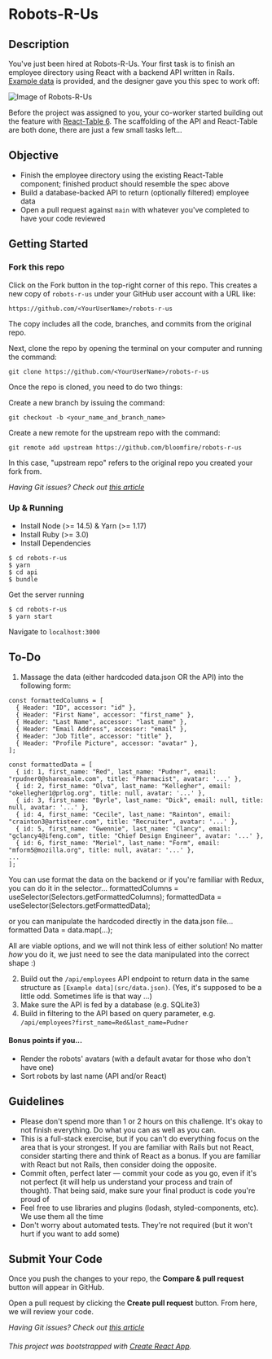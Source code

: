 # Robots-R-Us

## Description

You've just been hired at Robots-R-Us. Your first task is to finish an employee directory using React with a backend API written in Rails. [Example data](src/data.json) is provided, and the designer gave you this spec to work off:

![Image of Robots-R-Us](https://i.imgur.com/rIN6Ehp.png)

Before the project was assigned to you, your co-worker started building out the feature with [React-Table 6](https://www.npmjs.com/package/react-table-6). The scaffolding of the API and React-Table are both done, there are just a few small tasks left...

## Objective

* Finish the employee directory using the existing React-Table component; finished product should resemble the spec above
* Build a database-backed API to return (optionally filtered) employee data
* Open a pull request against `main` with whatever you've completed to have your code reviewed

## Getting Started

### Fork this repo

Click on the Fork button in the top-right corner of this repo. This creates a new copy of `robots-r-us` under your GitHub user account with a URL like:
```
https://github.com/<YourUserName>/robots-r-us
```
The copy includes all the code, branches, and commits from the original repo.

Next, clone the repo by opening the terminal on your computer and running the command:

```
git clone https://github.com/<YourUserName>/robots-r-us
```
Once the repo is cloned, you need to do two things:

Create a new branch by issuing the command:
```
git checkout -b <your_name_and_branch_name>
```

Create a new remote for the upstream repo with the command:
```
git remote add upstream https://github.com/bloomfire/robots-r-us
```
In this case, "upstream repo" refers to the original repo you created your fork from.

_Having Git issues? Check out [this article](https://opensource.com/article/19/7/create-pull-request-github)_

### Up & Running

* Install Node (>= 14.5) & Yarn (>= 1.17)
* Install Ruby (>= 3.0)
* Install Dependencies

```
$ cd robots-r-us
$ yarn
$ cd api
$ bundle
```

Get the server running

```
$ cd robots-r-us
$ yarn start
```

Navigate to `localhost:3000`

## To-Do
1. Massage the data (either hardcoded data.json OR the API) into the following form:

```
const formattedColumns = [
  { Header: "ID", accessor: "id" },
  { Header: "First Name", accessor: "first_name" },
  { Header: "Last Name", accessor: "last_name" },
  { Header: "Email Address", accessor: "email" },
  { Header: "Job Title", accessor: "title" },
  { Header: "Profile Picture", accessor: "avatar" },
];

const formattedData = [
  { id: 1, first_name: "Red", last_name: "Pudner", email: "rpudner0@shareasale.com", title: "Pharmacist", avatar: '...' },
  { id: 2, first_name: "Olva", last_name: "Kellegher", email: "okellegher1@prlog.org", title: null, avatar: '...' },
  { id: 3, first_name: "Byrle", last_name: "Dick", email: null, title: null, avatar: '...' },
  { id: 4, first_name: "Cecile", last_name: "Rainton", email: "crainton3@artisteer.com", title: "Recruiter", avatar: '...' },
  { id: 5, first_name: "Gwennie", last_name: "Clancy", email: "gclancy4@ifeng.com", title: "Chief Design Engineer", avatar: '...' },
  { id: 6, first_name: "Meriel", last_name: "Form", email: "mform5@mozilla.org", title: null, avatar: '...' },
...
];
```
You can use format the data on the backend
or if you're familiar with Redux, you can do it in the selector...
formattedColumns = useSelector(Selectors.getFormattedColumns);
formattedData = useSelector(Selectors.getFormattedData);

or you can manipulate the hardcoded directly in the data.json file...
formatted Data = data.map(...);

All are viable options, and we will not think less of either solution!
No matter _how_ you do it, we just need to see the data manipulated into the correct shape :)

2. Build out the `/api/employees` API endpoint to return data in the same structure as `[Example data](src/data.json)`.  (Yes, it's supposed to be a little odd.  Sometimes life is that way ...)
3. Make sure the API is fed by a database (e.g. SQLite3)
4. Build in filtering to the API based on query parameter, e.g. `/api/employees?first_name=Red&last_name=Pudner`

#### Bonus points if you...
* Render the robots' avatars (with a default avatar for those who don't have one)
* Sort robots by last name (API and/or React)

## Guidelines
* Please don't spend more than 1 or 2 hours on this challenge.  It's okay to not finish everything.  Do what you can as well as you can.
* This is a full-stack exercise, but if you can't do everything focus on the area that is your strongest.  If you are familiar with Rails but not React, consider starting there and think of React as a bonus.  If you are familiar with React but not Rails, then consider doing the opposite.
* Commit often, perfect later — commit your code as you go, even if it's not perfect (it will help us understand your process and train of thought). That being said, make sure your final product is code you're proud of
* Feel free to use libraries and plugins (lodash, styled-components, etc). We use them all the time
* Don't worry about automated tests. They're not required (but it won't hurt if you want to add some)

## Submit Your Code

Once you push the changes to your repo, the **Compare & pull request** button will appear in GitHub.

Open a pull request by clicking the **Create pull request** button. From here, we will review your code. 

_Having Git issues? Check out [this article](https://opensource.com/article/19/7/create-pull-request-github)_

###### This project was bootstrapped with [Create React App](https://github.com/facebook/create-react-app).
